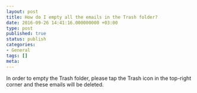 ```yaml
---
layout: post
title: How do I empty all the emails in the Trash folder?
date: 2016-09-26 14:41:16.000000000 +03:00
type: post
published: true
status: publish
categories:
- General
tags: []
meta:
---
```


In order to empty the Trash folder, please tap the Trash icon in the top-right corner and these emails will be deleted.